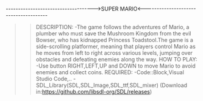 ------------------------------------>SUPER MARIO<--------------------------------------
>>DESCRIPTION:
-The game follows the adventures of Mario, a plumber who must save the Mushroom Kingdom from the evil Bowser, who has kidnapped Princess Toadstool.The game is a side-scrolling platformer, meaning that players control Mario as he moves from left to right across various levels, jumping over obstacles and defeating enemies along the way.
>>HOW TO PLAY:
-Use button RIGHT,LEFT,UP and DOWN to move Mario to avoid enemies and collect coins.
>>REQUIRED:
-Code::Block,Visual Studio Code,..
-SDL_Library(SDL,SDL_Image,SDL_ttf,SDL_mixer) (Download in:https://github.com/libsdl-org/SDL/releases)
